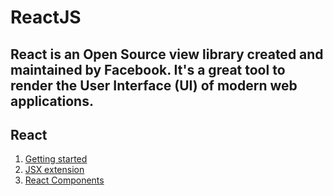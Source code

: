 # ReactJS
React is an Open Source view library created and maintained by Facebook. It's a great tool to render the User Interface (UI) of modern web applications.
---
## React

1. [Getting started](./React-js/1-GettingStarted.md)
2. [JSX extension](React-js/2-JSX-Syntax.md)
3. [React Components](React-js/3-ReactComponent.md)
